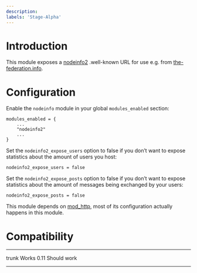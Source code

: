 ```yaml
---
description: 
labels: 'Stage-Alpha'
---
```


Introduction
============

This module exposes a [nodeinfo2](https://git.feneas.org/jaywink/nodeinfo2)
.well-known URL for use e.g. from
[the-federation.info](https://the-federation.info).

Configuration
=============

Enable the `nodeinfo` module in your global `modules_enabled` section:
```
modules_enabled = {
    ...
    "nodeinfo2"
    ...
}
```

Set the `nodeinfo2_expose_users` option to false if you don’t want to expose
statistics about the amount of users you host:
```
nodeinfo2_expose_users = false
```

Set the `nodeinfo2_expose_posts` option to false if you don’t want to expose
statistics about the amount of messages being exchanged by your users:
```
nodeinfo2_expose_posts = false
```

This module depends on [mod\_http](https://prosody.im/doc/http), most of its
configuration actually happens in this module.

Compatibility
=============

  ----- -----------
  trunk Works
  0.11  Should work
  ----- -----------
